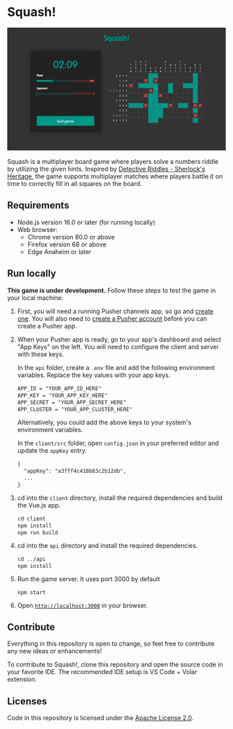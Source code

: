 # Squash!

![screenshot of a Squash! game](screenshot.png)

Squash is a multiplayer board game where players solve a numbers riddle by utilizing the given hints. Inspired by [Detective Riddles - Sherlock's Heritage](https://store.steampowered.com/app/1546340/Detective_Riddles__Sherlocks_Heritage/), the game supports multiplayer matches where players battle it on time to correctly fill in all squares on the board.

## Requirements

 - Node.js version 16.0 or later (for running locally)
 - Web browser:
   - Chrome version 80.0 or above
   - Firefox version 68 or above
   - Edge Anaheim or later

## Run locally

**This game is under development.** Follow these steps to test the game in your local machine:
  1. First, you will need a running Pusher channels app, so go and [create one](https://dashboard.pusher.com/channels). You will also need to [create a Pusher account](https://dashboard.pusher.com/accounts/sign_up) before you can create a Pusher app.

  2. When your Pusher app is ready, go to your app's dashboard and select "App Keys" on the left. You will need to configure the client and server with these keys.

     In the `api` folder, create a `.env` file and add the following environment variables. Replace the key values with your app keys.

         APP_ID = "YOUR_APP_ID_HERE"
         APP_KEY = "YOUR_APP_KEY_HERE"
         APP_SECRET = "YOUR_APP_SECRET_HERE"
         APP_CLUSTER = "YOUR_APP_CLUSTER_HERE"

     Alternatively, you could add the above keys to your system's environment variables.

     In the `client/src` folder, open `config.json` in your preferred editor and update the `appKey` entry.

         {
           "appKey": "a3fff4c418b83c2b12db",
           ...
         }

  3. cd into the `client` directory, install the required dependencies and build the Vue.js app.

         cd client
         npm install
         npm run build

  4. cd into the `api` directory and install the required dependencies.

         cd ../api
         npm install

  5. Run the game server. It uses port 3000 by default
  
         npm start

  6. Open [`http://localhost:3000`](`http://localhost:3000`) in your browser.

## Contribute

Everything in this repository is open to change, so feel free to contribute any new ideas or enhancements!

To contribute to Squash!, clone this repository and open the source code in your favorite IDE. The recommended IDE setup is VS Code + Volar extension.

## Licenses

Code in this repository is licensed under the [Apache License 2.0](https://www.apache.org/licenses/LICENSE-2.0).
